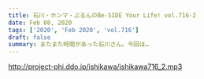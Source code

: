 ```yaml
---
title: 石川・ホンマ・ぶるんのBe-SIDE Your Life! vol.716-2
date: Feb 08, 2020
tags: ['2020', 'Feb 2020', 'vol.716']
draft: false
summary: またまた時間があった石川さん。今回は…
---
```


http://project-phi.ddo.jp/ishikawa/ishikawa716_2.mp3
